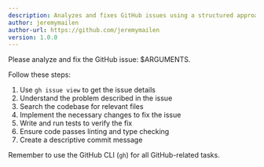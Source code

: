 ```yaml
---
description: Analyzes and fixes GitHub issues using a structured approach with GitHub CLI for issue details, implementing necessary code changes, running tests, and creating proper commit messages.
author: jeremymailen
author-url: https://github.com/jeremymailen
version: 1.0.0
---
```


Please analyze and fix the GitHub issue: $ARGUMENTS.

Follow these steps:

1. Use `gh issue view` to get the issue details
2. Understand the problem described in the issue
3. Search the codebase for relevant files
4. Implement the necessary changes to fix the issue
5. Write and run tests to verify the fix
6. Ensure code passes linting and type checking
7. Create a descriptive commit message

Remember to use the GitHub CLI (`gh`) for all GitHub-related tasks.